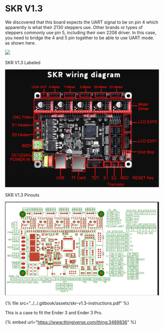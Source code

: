 # SKR V1.3

 We discovered that this board expects the UART signal to be on pin 4 which apparently is what their 2130 steppers use. Other brands or types of steppers commonly use pin 5, including their own 2208 driver. In this case, you need to bridge the 4 and 5 pin together to be able to use UART mode. as shown here. 

![](https://ae01.alicdn.com/kf/HTB1ieq7LYvpK1RjSZPiq6zmwXXah.jpg)



SKR V1.3 Labeled

![](../../.gitbook/assets/screenclip.png)

SKR V1.3 Pinouts

![](../../.gitbook/assets/screenclip%20%281%29.png)

{% file src="../../.gitbook/assets/skr-v1.3-instructions.pdf" %}

This is a case to fit the Ender 3 and Ender 3 Pro.

{% embed url="https://www.thingiverse.com/thing:3489836" %}



